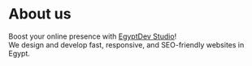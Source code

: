 # About us
Boost your online presence with [EgyptDev Studio](https://en.egyptdev.ru/#contact)!  
We design and develop fast, responsive, and SEO-friendly websites in Egypt.
